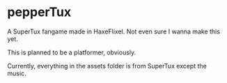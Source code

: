 # pepperTux
A SuperTux fangame made in HaxeFlixel. Not even sure I wanna make this yet.

This is planned to be a platformer, obviously.

Currently, everything in the assets folder is from SuperTux except the music.
